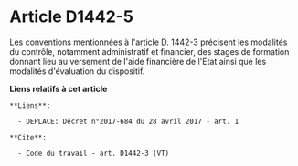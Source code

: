 # Article D1442-5

Les conventions mentionnées à l'article D. 1442-3 précisent les modalités du contrôle, notamment administratif et financier,
des stages de formation donnant lieu au versement de l'aide financière de l'Etat ainsi que les modalités d'évaluation du
dispositif.

**Liens relatifs à cet article**

	**Liens**:

	  - DEPLACE: Décret n°2017-684 du 28 avril 2017 - art. 1

	**Cite**:

	  - Code du travail - art. D1442-3 (VT)
